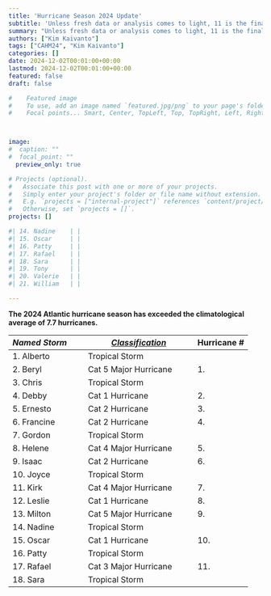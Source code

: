 ```yaml
---
title: 'Hurricane Season 2024 Update'
subtitle: 'Unless fresh data or analysis comes to light, 11 is the final number of hurricanes in the 2024 season and the resolving outcome in [CAHM24](/market/cahm24/).'
summary: "Unless fresh data or analysis comes to light, 11 is the final number of hurricanes in the 2024 season and the resolving outcome in [CAHM24](/market/cahm24/)."
authors: ["Kim Kaivanto"]
tags: ["CAHM24", "Kim Kaivanto"]
categories: []
date: 2024-12-02T00:01:00+00:00
lastmod: 2024-12-02T00:01:00+00:00
featured: false
draft: false

#    Featured image
#    To use, add an image named `featured.jpg/png` to your page's folder.
#    Focal points... Smart, Center, TopLeft, Top, TopRight, Left, Right, BottomLeft, Bottom, BottomRight.



image: 
#  caption: ""
#  focal_point: ""
  preview_only: true

# Projects (optional).
#   Associate this post with one or more of your projects.
#   Simply enter your project's folder or file name without extension.
#   E.g. `projects = ["internal-project"]` references `content/project/deep-learning/index.md`.
#   Otherwise, set `projects = []`.
projects: []

#| 14. Nadine    | |
#| 15. Oscar     | |
#| 16. Patty     | |
#| 17. Rafael    | |
#| 18. Sara      | |
#| 19. Tony      | |
#| 20. Valerie   | |
#| 21. William   | |

---
```


<div> 

**The 2024 Atlantic hurricane season has exceeded the climatological average of 7.7 hurricanes.**


<center>
                   

| *Named Storm*  &nbsp;  &nbsp; &nbsp;| [*Classification*](https://www.crucialab.net/post/hurricane-intensity-scale/) | Hurricane \# |
| ---           |--- |--- |
|  1. Alberto   | Tropical Storm |  |           
|  2. Beryl     | Cat 5 Major Hurricane &nbsp; &nbsp; &nbsp; &nbsp;  | 1. |             
|  3. Chris     | Tropical Storm | |            
|  4. Debby     | Cat 1 Hurricane| 2. |            
|  5. Ernesto   | Cat 2 Hurricane| 3. |            
|  6. Francine  | Cat 2 Hurricane| 4. |          
|  7. Gordon    | Tropical Storm|  |           
|  8. Helene    | Cat 4 Major Hurricane| 5. |           
|  9. Isaac     | Cat 2 Hurricane| 6. |            
|  10. Joyce    | Tropical Storm|  |                        
| 11. Kirk      | Cat 4 Major Hurricane| 7. |
| 12. Leslie    | Cat 1 Hurricane| 8. |
| 13. Milton    | Cat 5 Major Hurricane| 9. |
| 14. Nadine    | Tropical Storm | |
| 15. Oscar     | Cat 1 Hurricane| 10. |
| 16. Patty     | Tropical Storm| |
| 17. Rafael    | Cat 3 Major Hurricane| 11. |
| 18. Sara      | Tropical Storm| | 

         
</center>                             





<br>
 
